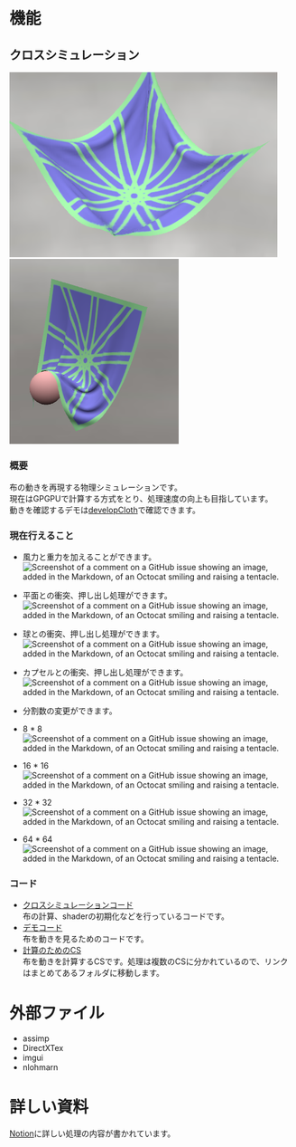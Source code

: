 # 機能

## クロスシミュレーション
<img src="picture/cloth1.png" width="475">
<img src="picture/cloth2.png" width="300">

### 概要
布の動きを再現する物理シミュレーションです。  
現在はGPGPUで計算する方式をとり、処理速度の向上も目指しています。  
動きを確認するデモは[developCloth](https://github.com/NomuraYuu23/JobHunting/tree/developCloth)で確認できます。

### 現在行えること
* 風力と重力を加えることができます。  
![Screenshot of a comment on a GitHub issue showing an image, added in the Markdown, of an Octocat smiling and raising a tentacle.](picture/wind_gravity.gif)

* 平面との衝突、押し出し処理ができます。  
![Screenshot of a comment on a GitHub issue showing an image, added in the Markdown, of an Octocat smiling and raising a tentacle.](picture/collision_plane.gif)

* 球との衝突、押し出し処理ができます。  
![Screenshot of a comment on a GitHub issue showing an image, added in the Markdown, of an Octocat smiling and raising a tentacle.](picture/collision_sphere.gif)

* カプセルとの衝突、押し出し処理ができます。  
![Screenshot of a comment on a GitHub issue showing an image, added in the Markdown, of an Octocat smiling and raising a tentacle.](picture/collision_capsule.gif)

* 分割数の変更ができます。
* 8 * 8
![Screenshot of a comment on a GitHub issue showing an image, added in the Markdown, of an Octocat smiling and raising a tentacle.](picture/div_8x8.gif)
* 16 * 16
![Screenshot of a comment on a GitHub issue showing an image, added in the Markdown, of an Octocat smiling and raising a tentacle.](picture/div_16x16.gif)
* 32 * 32
![Screenshot of a comment on a GitHub issue showing an image, added in the Markdown, of an Octocat smiling and raising a tentacle.](picture/div_32x32.gif)
* 64 * 64
![Screenshot of a comment on a GitHub issue showing an image, added in the Markdown, of an Octocat smiling and raising a tentacle.](picture/div_64x64.gif)

### コード
* [クロスシミュレーションコード](Project/Engine/Physics/ClothGPU/ClothGPU.cpp)  
布の計算、shaderの初期化などを行っているコードです。
* [デモコード](Project/Application/ClothDemo/ClothDemo.cpp)  
布を動きを見るためのコードです。
* [計算のためのCS](Project/Resources/shaders/ClothGPU)  
布を動きを計算するCSです。処理は複数のCSに分かれているので、リンクはまとめてあるフォルダに移動します。

# 外部ファイル
* assimp
* DirectXTex
* imgui
* nlohmarn

# 詳しい資料

[Notion](https://www.notion.so/Cloth-Simulation-119f9b3a9f56803abef5de984bb4eb9e)に詳しい処理の内容が書かれています。
